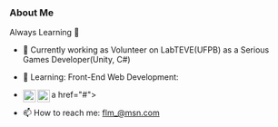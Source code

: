 ### About Me

<!--
**fredleal/fredleal** is a ✨ _special_ ✨ repository because its `README.md` (this file) appears on your GitHub profile.-->

Always Learning :blue_book:

- 🔭 Currently working as Volunteer on LabTEVE(UFPB) as a Serious Games Developer(Unity, C#)
- 🌱 Learning: Front-End Web Development:
- <a href="#"><img align="left" width="22px" src="https://cdn.jsdelivr.net/npm/simple-icons@3.13.0/icons/react.svg"></i></a> a href="#"><img align="left" width="22px"    src="https://cdn.jsdelivr.net/npm/simple-icons@3.13.0/icons/typescript.svg"></i></a>

- 📫 How to reach me: flm_@msn.com
